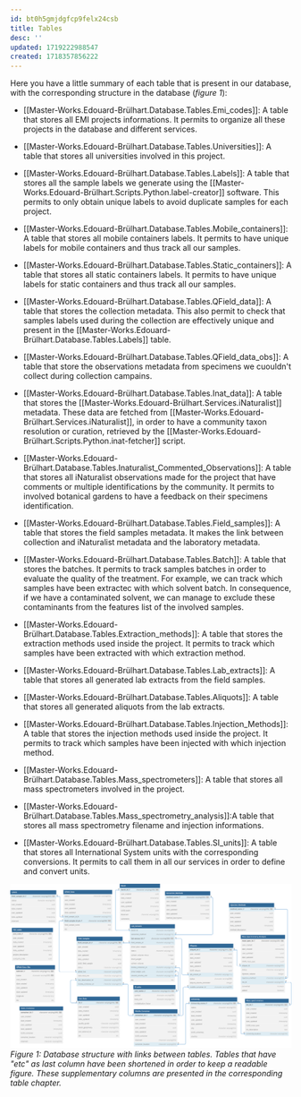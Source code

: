 ```yaml
---
id: bt0h5gmjdgfcp9felx24csb
title: Tables
desc: ''
updated: 1719222988547
created: 1718357856222
---
```


Here you have a little summary of each table that is present in our database, with the corresponding structure in the database (*figure 1*):

- [[Master-Works.Edouard-Brülhart.Database.Tables.Emi_codes]]: A table that stores all EMI projects informations. It permits to organize all these projects in the database and different services.

- [[Master-Works.Edouard-Brülhart.Database.Tables.Universities]]: A table that stores all universities involved in this project.

- [[Master-Works.Edouard-Brülhart.Database.Tables.Labels]]: A table that stores all the sample labels we generate using the [[Master-Works.Edouard-Brülhart.Scripts.Python.label-creator]] software. This permits to only obtain unique labels to avoid duplicate samples for each project.

- [[Master-Works.Edouard-Brülhart.Database.Tables.Mobile_containers]]: A table that stores all mobile containers labels. It permits to have unique labels for mobile containers and thus track all our samples.

- [[Master-Works.Edouard-Brülhart.Database.Tables.Static_containers]]: A table that stores all static containers labels. It permits to have unique labels for static containers and thus track all our samples.

- [[Master-Works.Edouard-Brülhart.Database.Tables.QField_data]]: A table that stores the collection metadata. This also permit to check that samples labels used during the collection are effectively unique and present in the [[Master-Works.Edouard-Brülhart.Database.Tables.Labels]] table.

- [[Master-Works.Edouard-Brülhart.Database.Tables.QField_data_obs]]: A table that store the observations metadata from specimens we cuouldn't collect during collection campains.

- [[Master-Works.Edouard-Brülhart.Database.Tables.Inat_data]]: A table that stores the [[Master-Works.Edouard-Brülhart.Services.iNaturalist]] metadata. These data are fetched from [[Master-Works.Edouard-Brülhart.Services.iNaturalist]], in order to have a community taxon resolution or curation, retrieved by the [[Master-Works.Edouard-Brülhart.Scripts.Python.inat-fetcher]] script.

- [[Master-Works.Edouard-Brülhart.Database.Tables.Inaturalist_Commented_Observations]]: A table that stores all iNaturalist observations made for the project that have comments or multiple identifications by the community. It permits to involved botanical gardens to have a feedback on their specimens identification.

- [[Master-Works.Edouard-Brülhart.Database.Tables.Field_samples]]: A table that stores the field samples metadata. It makes the link between collection and iNaturalist metadata and the laboratory metadata.

- [[Master-Works.Edouard-Brülhart.Database.Tables.Batch]]: A table that stores the batches. It permits to track samples batches in order to evaluate the quality of the treatment. For example, we can track which samples have been extractec with which solvent batch. In consequence, if we have a contaminated solvent, we can manage to exclude these contaminants from the features list of the involved samples. 

- [[Master-Works.Edouard-Brülhart.Database.Tables.Extraction_methods]]: A table that stores the extraction methods used inside the project. It permits to track which samples have been extracted with which extraction method.

- [[Master-Works.Edouard-Brülhart.Database.Tables.Lab_extracts]]: A table that stores all generated lab extracts from the field samples.

- [[Master-Works.Edouard-Brülhart.Database.Tables.Aliquots]]: A table that stores all generated aliquots from the lab extracts.

- [[Master-Works.Edouard-Brülhart.Database.Tables.Injection_Methods]]: A table that stores the injection methods used inside the project. It permits to track which samples have been injected with which injection method.

- [[Master-Works.Edouard-Brülhart.Database.Tables.Mass_spectrometers]]: A table that stores all mass spectrometers involved in the project.

- [[Master-Works.Edouard-Brülhart.Database.Tables.Mass_spectrometry_analysis]]:A table that stores all mass spectrometry filename and injection informations.

- [[Master-Works.Edouard-Brülhart.Database.Tables.SI_units]]: A table that stores all International System units with the corresponding conversions. It permits to call them in all our services in order to define and convert units.

![image import](assets/images_bruelhed/db_schema.svg)*Figure 1: Database structure with links between tables. Tables that have "etc" as last column have been shortened in order to keep a readable figure. These supplementary columns are presented in the corresponding table chapter.*